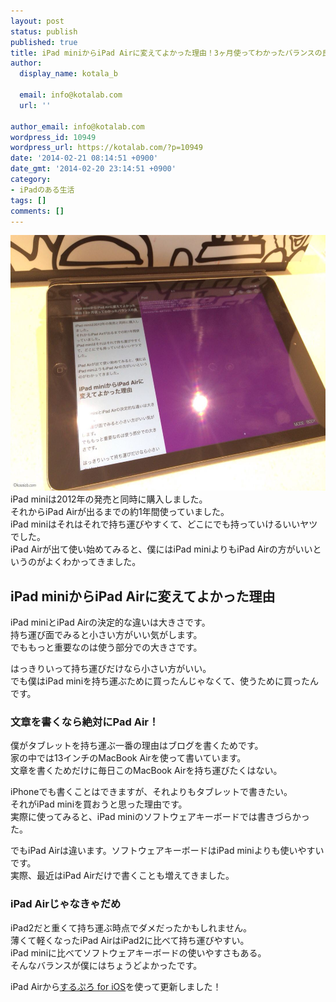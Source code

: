 ```yaml
---
layout: post
status: publish
published: true
title: iPad miniからiPad Airに変えてよかった理由！3ヶ月使ってわかったバランスの良さ
author:
  display_name: kotala_b

  email: info@kotalab.com
  url: ''

author_email: info@kotalab.com
wordpress_id: 10949
wordpress_url: https://kotalab.com/?p=10949
date: '2014-02-21 08:14:51 +0900'
date_gmt: '2014-02-20 23:14:51 +0900'
category:
- iPadのある生活
tags: []
comments: []
---
```

<p><img alt="" src="/wp-content/uploads/slooProImg_20140221081446.jpg" width="546" height="409" class="slooProImg" /><br />
iPad miniは2012年の発売と同時に購入しました。<br />
それからiPad Airが出るまでの約1年間使っていました。<br />
iPad miniはそれはそれで持ち運びやすくて、どこにでも持っていけるいいヤツでした。<br />
iPad Airが出て使い始めてみると、僕にはiPad miniよりもiPad Airの方がいいというのがよくわかってきました。</p>
<!--more-->
<h2>iPad miniからiPad Airに変えてよかった理由</h2>
<p>iPad miniとiPad Airの決定的な違いは大きさです。<br />
持ち運び面でみると小さい方がいい気がします。<br />
でももっと重要なのは使う部分での大きさです。</p>
<p>はっきりいって持ち運びだけなら小さい方がいい。<br />
でも僕はiPad miniを持ち運ぶために買ったんじゃなくて、使うために買ったんです。</p>
<h3>文章を書くなら絶対にPad Air！</h3>
<p>僕がタブレットを持ち運ぶ一番の理由はブログを書くためです。<br />
家の中では13インチのMacBook Airを使って書いています。<br />
文章を書くためだけに毎日このMacBook Airを持ち運びたくはない。</p>
<p>iPhoneでも書くことはできますが、それよりもタブレットで書きたい。<br />
それがiPad miniを買おうと思った理由です。<br />
実際に使ってみると、iPad miniのソフトウェアキーボードでは書きづらかった。</p>
<p>でもiPad Airは違います。ソフトウェアキーボードはiPad miniよりも使いやすいです。<br />
実際、最近はiPad Airだけで書くことも増えてきました。</p>
<h3>iPad Airじゃなきゃだめ</h3>
<p>iPad2だと重くて持ち運ぶ時点でダメだったかもしれません。<br />
薄くて軽くなったiPad AirはiPad2に比べて持ち運びやすい。<br />
iPad miniに比べてソフトウェアキーボードの使いやすさもある。<br />
そんなバランスが僕にはちょうどよかったです。</p>
<p>iPad Airから<a href="https://itunes.apple.com/jp/app/surupuro-for-ios-buroguedita/id436676299?mt=8&uo=4&at=10l4yU" rel="nofollow" target="_blank">するぷろ for iOS</a>を使って更新しました！</p>
